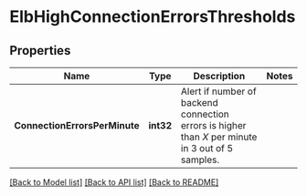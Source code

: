 # ElbHighConnectionErrorsThresholds

## Properties

Name | Type | Description | Notes
------------ | ------------- | ------------- | -------------
**ConnectionErrorsPerMinute** | **int32** | Alert if number of backend connection errors is higher than *X* per minute in 3 out of 5 samples. | 

[[Back to Model list]](../README.md#documentation-for-models) [[Back to API list]](../README.md#documentation-for-api-endpoints) [[Back to README]](../README.md)


